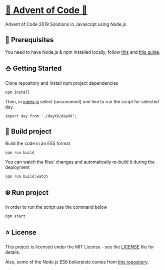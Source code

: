 # [🎄 Advent of Code 🎄](https://adventofcode.com/)
Advent of Code 2019 Solutions in Javascript using Node.js

## :santa: Prerequisites

You need to have Node.js & npm installed locally, follow [this](https://nodejs.org/en/download/package-manager/) and [this guide](https://docs.npmjs.com/getting-started/installing-node).

## :snowman: Getting Started

Clone repository and install npm project dependencies
```
npm install
```
Then, in [index.js](src/index.js) select (uncomment) one line to run the script for selected day.
```
import day from './dayXX/dayXX';
``` 


## :gift: Build project

Build the code in an ES5 format
```
npm run build
```

You can watch the files' changes and automatically re-build it during the deployment
```
npm run build:watch
```

## :snowflake: Run project

In order to run the script use the command below
```
npm start
```

## :star: License

This project is licensed under the MIT License - see the [LICENSE](LICENSE) file for details.

Also, some of the Node.js ES6 boilerplate comes from [this repository](https://github.com/daaru00/nodejs-es6-starter).